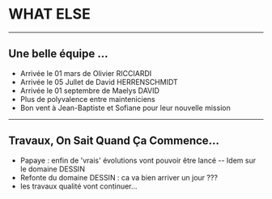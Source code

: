 # WHAT ELSE

---

## Une belle équipe ...

- Arrivée le 01 mars de Olivier RICCIARDI
- Arrivée le 05 Jullet de David HERRENSCHMIDT
- Arrivée le 01 septembre de Maelys DAVID
- Plus de polyvalence entre mainteniciens
- Bon vent à Jean-Baptiste et Sofiane pour leur nouvelle mission

---

## Travaux, On Sait Quand Ça Commence...

- Papaye : enfin de 'vrais' évolutions vont pouvoir être lancé
-- Idem sur le domaine DESSIN 
- Refonte du domaine DESSIN : ca va bien arriver un jour ???
- les travaux qualité vont continuer...


